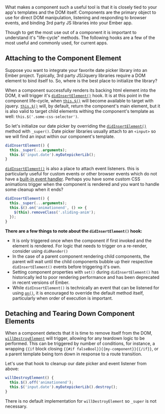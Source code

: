 What makes a component such a useful tool is that it is closely tied to your app's templates and the DOM itself.  Components are the primary object to use for direct DOM manipulation, listening and responding to browser events, and binding 3rd party JS libraries into your Ember app.

Though to get the most use out of a component it is important to understand it's "life-cycle" methods. The following hooks are a few of the most useful and commonly used, for current apps.

## Attaching to the Component Element

Suppose you want to integrate your favorite date picker library into an Ember project. Typically, 3rd party JS/Jquery libraries require a DOM element to bind itself to. So, where is the best place to initialize the library?

When a component successfully renders its backing html element into the DOM, it will trigger it's [`didInsertElement()`](http://emberjs.com/api/classes/Ember.Component.html#event_didInsertElement) hook.  It is at this point in the component life-cycle, when [`this.$()`](http://emberjs.com/api/classes/Ember.Component.html#method__) will become available to target with jquery. [`this.$()`](http://emberjs.com/api/classes/Ember.Component.html#method__) will, by default, return the component's main element, but it is also valid to target child elements withing the component's template as well: `this.$('.some-css-selector')`.

So let's initialize our date picker by overriding the [`didInsertElement()`](http://emberjs.com/api/classes/Ember.Component.html#event_didInsertElement) method with `_super()`.  Date picker libraries usually attach to an `<input>` so we will find an input within our component's template.

```components/my-component.js
didInsertElement() {
  this._super(...arguments);
  this.$('input.date').myDatepickerLib();
}
```

[`didInsertElement()`](http://emberjs.com/api/classes/Ember.Component.html#event_didInsertElement) is also a place to attach event listeners.  this is particularly useful for custom events or other browser events which do not have a [built-in event handler](http://guides.emberjs.com/v2.1.0/components/handling-events/#toc_event-names).  Perhaps you have some custom CSS animations trigger when the component is rendered and you want to handle some cleanup when it ends?

```components/my-component.js
didInsertElement() {
  this._super(...arguments);
  this.$().on('animationend', () => {
    $(this).removeClass('.sliding-anim');
  });
}
```

**There are a few things to note about the `didInsertElement()` hook:**

- It is only triggered once when the component if first invoked and the element is rendered. For logic that needs to trigger on a re-render, consider using `didRender()`
- In the case of a parent component rendering child components, the parent will wait until the child components bubble up their respective `didInsertElement()` events before triggering it's own.
- Setting component properties with `set()` during `didInsertElement()` has historically led to poor rendering performance and has been deprecated in recent versions of Ember.
- While `didInsertElement()` is technically an event that can be listened for using [`on()`](http://emberjs.com/api/classes/Ember.Component.html#method_on), it is encouraged to override the default method itself, particularly when order of execution is important.

## Detaching and Tearing Down Component Elements

When a component detects that it is time to remove itself from the DOM, [`willDestroyElement`](http://emberjs.com/api/classes/Ember.Component.html#event_willDestroyElement) will trigger, allowing for any teardown logic to be performed.  This can be triggered by number of conditions, for instance, a wrapping `{{if` block closing `{{#if falseBool}}{{my-component}}{{/if}}`, or a parent template being torn down in response to a route transition.

Let's use that hook to cleanup our date picker and event listener from above:

```components/my-component.js
willDestroyElement() {
  this.$().off('animationend');
  this.$('input.date').myDatepickerLib().destroy();
}
```
There is no default implementation for `willDestroyElement` so `_super` is not necessary.
